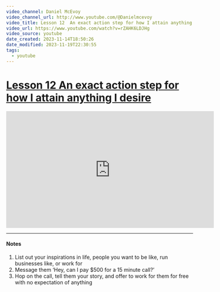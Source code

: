```yaml
---
video_channel: Daniel McEvoy
video_channel_url: http://www.youtube.com/@Danielmcevoy
video_title: Lesson 12  An exact action step for how I attain anything I desire
video_url: https://www.youtube.com/watch?v=rZAHK6LDJHg
video_source: youtube
date_created: 2023-11-14T18:50:26
date_modified: 2023-11-19T22:30:55
tags:
  - youtube
---
```

# [Lesson 12  An exact action step for how I attain anything I desire](https://www.youtube.com/watch?v=rZAHK6LDJHg)

<iframe width="560" height="315" src="https://www.youtube-nocookie.com/embed/rZAHK6LDJHg" title="YouTube video player" frameborder="0" allow="accelerometer; autoplay; clipboard-write; encrypted-media; gyroscope; picture-in-picture" allowfullscreen></iframe>


---
#### Notes

1. List out your inspirations in life, people you want to be like, run businesses like, or work for
2. Message them ‘Hey, can I pay $500 for a 15 minute call?’
3. Hop on the call, tell them your story, and offer to work for them for free with no expectation of anything